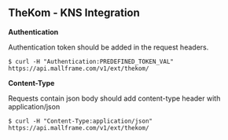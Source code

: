 ## TheKom - KNS Integration

**Authentication**

Authentication token should be added in the request headers.

```curl
$ curl -H "Authentication:PREDEFINED_TOKEN_VAL" https://api.mallframe.com/v1/ext/thekom/ 
```

**Content-Type**

Requests contain json body should add content-type header with application/json 

```curl
$ curl -H "Content-Type:application/json" https://api.mallframe.com/v1/ext/thekom/ 
```

